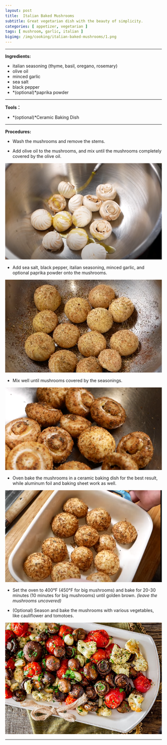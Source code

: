 ```yaml
---
layout: post
title:  Italian Baked Mushrooms
subtitle: Great vegetarian dish with the beauty of simplicity.
categories: [ appetizer, vegetarian ]
tags: [ mushroom, garlic, italian ]
bigimg: /img/cooking/italian-baked-mushrooms/1.png
---
```


---

**Ingredients:**

- italian seasoning (thyme, basil, oregano, rosemary)
- olive oil
- minced garlic
- sea salt
- black pepper
- *(optional)*paprika powder

---

**Tools：**

- *(optional)*Ceramic Baking Dish

---

**Procedures:**

- Wash the mushrooms and remove the stems.

- Add olive oil to the mushrooms, and mix until the mushrooms completely covered by the olive oil.

![Olive_Oil](/img/cooking/italian-baked-mushrooms/3.png)

- Add sea salt, black pepper, italian seasoning, minced garlic, and optional paprika powder onto the mushrooms.

![Seasoning](/img/cooking/italian-baked-mushrooms/4.png)

- Mix well until mushrooms covered by the seasonings.

![Seasoned](/img/cooking/italian-baked-mushrooms/5.png)

- Oven bake the mushrooms in a ceramic baking dish for the best result, while aluminum foil and baking sheet work as well.

![Bake](/img/cooking/italian-baked-mushrooms/6.png)

- Set the oven to 400°F (450°F for big mushrooms) and bake for 20-30 minutes (10 minutes for big mushrooms) until golden brown. *(leave the mushrooms uncovered)*

- (Optional) Season and bake the mushrooms with various vegetables, like cauliflower and tomotoes.

![With_Vegetables](/img/cooking/italian-baked-mushrooms/7.jpg)

---